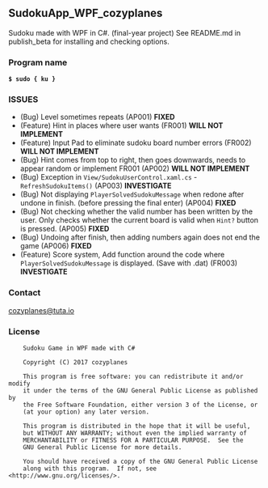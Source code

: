 ## SudokuApp_WPF_cozyplanes
Sudoku made with WPF in C#. (final-year project)
See README.md in publish_beta for installing and checking options.

### Program name
**`$ sudo { ku }`**

### ISSUES
- (Bug) Level sometimes repeats (AP001) **FIXED**
- (Feature) Hint in places where user wants (FR001) **WILL NOT IMPLEMENT**
- (Feature) Input Pad to eliminate sudoku board number errors (FR002) **WILL NOT IMPLEMENT**
- (Bug) Hint comes from top to right, then goes downwards, needs to appear random or implement FR001 (AP002) **WILL NOT IMPLEMENT**
- (Bug) Exception in `View/SudokuUserControl.xaml.cs` - `RefreshSudokuItems()` (AP003) **INVESTIGATE**
- (Bug) Not displaying `PlayerSolvedSudokuMessage` when redone after undone in finish. (before pressing the final enter) (AP004) **FIXED**
- (Bug) Not checking whether the valid number has been written by the user. Only checks whether the current board is valid when `Hint?` button is pressed. (AP005) **FIXED**
- (Bug) Undoing after finish, then adding numbers again does not end the game (AP006) **FIXED**
- (Feature) Score system, Add function around the code where `PlayerSolvedSudokuMessage` is displayed. (Save with .dat) (FR003) **INVESTIGATE**

### Contact
<cozyplanes@tuta.io>

### License
```
    Sudoku Game in WPF made with C#
    
    Copyright (C) 2017 cozyplanes

    This program is free software: you can redistribute it and/or modify
    it under the terms of the GNU General Public License as published by
    the Free Software Foundation, either version 3 of the License, or
    (at your option) any later version.

    This program is distributed in the hope that it will be useful,
    but WITHOUT ANY WARRANTY; without even the implied warranty of
    MERCHANTABILITY or FITNESS FOR A PARTICULAR PURPOSE.  See the
    GNU General Public License for more details.

    You should have received a copy of the GNU General Public License
    along with this program.  If not, see <http://www.gnu.org/licenses/>.
```
